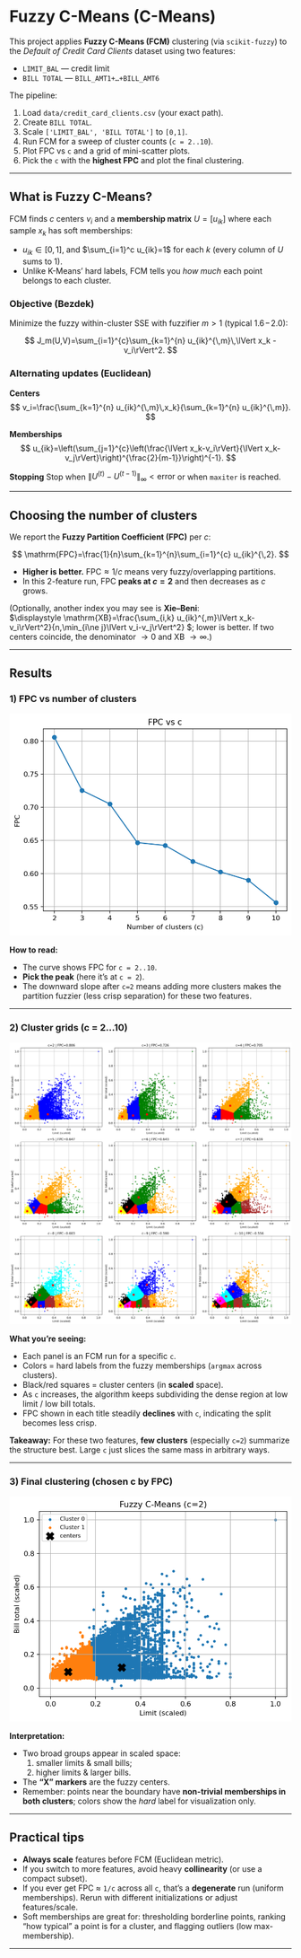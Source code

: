 # Fuzzy C-Means (C-Means)

This project applies **Fuzzy C-Means (FCM)** clustering (via `scikit-fuzzy`) to the *Default of Credit Card Clients* dataset using two features:

- `LIMIT_BAL` — credit limit  
- `BILL TOTAL` — `BILL_AMT1+…+BILL_AMT6`

The pipeline:

1. Load `data/credit_card_clients.csv` (your exact path).  
2. Create `BILL TOTAL`.  
3. Scale `['LIMIT_BAL', 'BILL TOTAL']` to `[0,1]`.  
4. Run FCM for a sweep of cluster counts (`c = 2..10`).  
5. Plot FPC vs `c` and a grid of mini-scatter plots.  
6. Pick the `c` with the **highest FPC** and plot the final clustering.

---

## What is Fuzzy C-Means?

FCM finds $c$ centers $v_i$ and a **membership matrix** $U=[u_{ik}]$ where each sample $x_k$ has soft memberships:

- $u_{ik}\in[0,1]$, and $\sum_{i=1}^c u_{ik}=1$ for each $k$ (every column of $U$ sums to 1).
- Unlike K-Means’ hard labels, FCM tells you *how much* each point belongs to each cluster.

### Objective (Bezdek)

Minimize the fuzzy within-cluster SSE with fuzzifier $m>1$ (typical $1.6\!-\!2.0$):

$$
J_m(U,V)=\sum_{i=1}^{c}\sum_{k=1}^{n} u_{ik}^{\,m}\,\lVert x_k - v_i\rVert^2.
$$

### Alternating updates (Euclidean)

**Centers**
$$
v_i=\frac{\sum_{k=1}^{n} u_{ik}^{\,m}\,x_k}{\sum_{k=1}^{n} u_{ik}^{\,m}}.
$$

**Memberships**
$$
u_{ik}=\left(\sum_{j=1}^{c}\left(\frac{\lVert x_k-v_i\rVert}{\lVert x_k-v_j\rVert}\right)^{\frac{2}{m-1}}\right)^{-1}.
$$

**Stopping**
Stop when $\lVert U^{(t)}-U^{(t-1)}\rVert_{\infty}<\text{error}$ or when `maxiter` is reached.

---

## Choosing the number of clusters

We report the **Fuzzy Partition Coefficient (FPC)** per $c$:

$$
\mathrm{FPC}=\frac{1}{n}\sum_{k=1}^{n}\sum_{i=1}^{c} u_{ik}^{\,2}.
$$

- **Higher is better.** $\mathrm{FPC}\approx 1/c$ means very fuzzy/overlapping partitions.
- In this 2-feature run, FPC **peaks at $c=2$** and then decreases as $c$ grows.

(Optionally, another index you may see is **Xie–Beni**:  
$\displaystyle
\mathrm{XB}=\frac{\sum_{i,k} u_{ik}^{\,m}\lVert x_k-v_i\rVert^2}{n\,\min_{i\ne j}\lVert v_i-v_j\rVert^2}
$; lower is better. If two centers coincide, the denominator $\to 0$ and XB $\to \infty$.)

---


## Results

### 1) FPC vs number of clusters
![FPC vs c](docs/fpc_vs_c.png)

**How to read:**  
- The curve shows FPC for `c = 2..10`.  
- **Pick the peak** (here it’s at `c = 2`).  
- The downward slope after `c=2` means adding more clusters makes the partition fuzzier (less crisp separation) for these two features.

---

### 2) Cluster grids (c = 2…10)
![Cluster grids](docs/clusters_grid_c2_to_c10.png)

**What you’re seeing:**  
- Each panel is an FCM run for a specific `c`.  
- Colors = hard labels from the fuzzy memberships (`argmax` across clusters).  
- Black/red squares = cluster centers (in **scaled** space).  
- As `c` increases, the algorithm keeps subdividing the dense region at low limit / low bill totals.  
- FPC shown in each title steadily **declines** with `c`, indicating the split becomes less crisp.

**Takeaway:** For these two features, **few clusters** (especially `c=2`) summarize the structure best. Large `c` just slices the same mass in arbitrary ways.

---

### 3) Final clustering (chosen c by FPC)
![Final scatter](docs/fcm_scatter_c2.png)

**Interpretation:**  
- Two broad groups appear in scaled space:  
  1) smaller limits & small bills;  
  2) higher limits & larger bills.  
- The **“X” markers** are the fuzzy centers.  
- Remember: points near the boundary have **non-trivial memberships in both clusters**; colors show the *hard* label for visualization only.

---

## Practical tips

- **Always scale** features before FCM (Euclidean metric).  
- If you switch to more features, avoid heavy **collinearity** (or use a compact subset).  
- If you ever get FPC ≈ `1/c` across all `c`, that’s a **degenerate** run (uniform memberships). Rerun with different initializations or adjust features/scale.  
- Soft memberships are great for: thresholding borderline points, ranking “how typical” a point is for a cluster, and flagging outliers (low max-membership).

---

